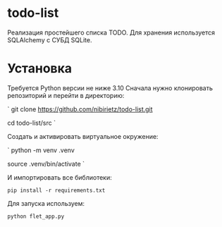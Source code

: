 # todo-list

Реализация простейшего списка TODO. Для хранения используется SQLAlchemy с СУБД SQLite.

# Установка
Требуется Python версии не ниже 3.10
Сначала нужно клонировать репозиторий и перейти в директорию:

`
git clone https://github.com/nibirietz/todo-list.git

cd todo-list/src
`

Создать и активировать виртуальное окружение:

`
python -m venv .venv

source .venv/bin/activate
`

И импортировать все библиотеки:

`
pip install -r requirements.txt
`

Для запуска используем:


`
python flet_app.py
`
